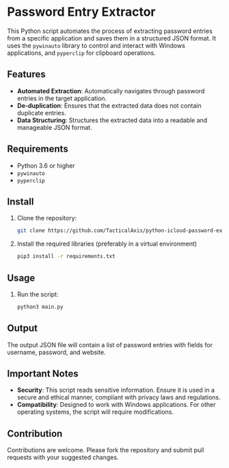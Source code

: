 # Password Entry Extractor

This Python script automates the process of extracting password entries from a specific application and saves them in a structured JSON format. It uses the `pywinauto` library to control and interact with Windows applications, and `pyperclip` for clipboard operations.

## Features

- **Automated Extraction**: Automatically navigates through password entries in the target application.
- **De-duplication**: Ensures that the extracted data does not contain duplicate entries.
- **Data Structuring**: Structures the extracted data into a readable and manageable JSON format.

## Requirements

- Python 3.6 or higher
- `pywinauto`
- `pyperclip`

## Install

1. Clone the repository:

   ```bash
   git clone https://github.com/TacticalAxis/python-icloud-password-extractor.git
   ```

2. Install the required libraries (preferably in a virtual environment)

   ```bash
   pip3 install -r requirements.txt
   ```

## Usage

1. Run the script:

   ```bash
   python3 main.py
   ```

## Output

The output JSON file will contain a list of password entries with fields for username, password, and website.

## Important Notes

- **Security**: This script reads sensitive information. Ensure it is used in a secure and ethical manner, compliant with privacy laws and regulations.
- **Compatibility**: Designed to work with Windows applications. For other operating systems, the script will require modifications.

## Contribution

Contributions are welcome. Please fork the repository and submit pull requests with your suggested changes.
